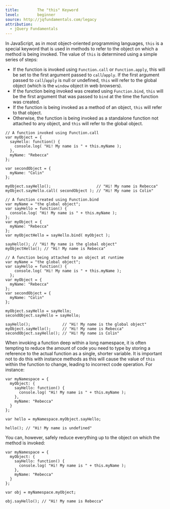 ```yaml
---
title:        The "this" Keyword
level:        beginner
source: http://jqfundamentals.com/legacy
attribution: 
  - jQuery Fundamentals
---
```


In JavaScript, as in most object-oriented programming languages, `this` is a special keyword that is used in methods to refer to the object on which a method is being invoked. The value of `this` is determined using a simple series of steps:

- If the function is invoked using `Function.call` or `Function.apply`, this will be set to the first argument passed to `call`/`apply`. If the first argument passed to `call`/`apply` is null or undefined, `this` will refer to the global object (which is the `window` object in web browsers).
- If the function being invoked was created using `Function.bind`, `this` will be the first argument that was passed to `bind` at the time the function was created.
- If the function is being invoked as a method of an object, `this` will refer to that object.
- Otherwise, the function is being invoked as a standalone function not attached to any object, and `this` will refer to the global object.

```
// A function invoked using Function.call
var myObject = {
  sayHello: function() {
    console.log( "Hi! My name is " + this.myName );
  },
  myName: "Rebecca"
};

var secondObject = {
  myName: "Colin"
};

myObject.sayHello();                    // "Hi! My name is Rebecca"
myObject.sayHello.call( secondObject ); // "Hi! My name is Colin"
```

```
// A function created using Function.bind
var myName = "the global object";
var sayHello = function() {
  console.log( "Hi! My name is " + this.myName );
};
var myObject = {
  myName: "Rebecca"
};
var myObjectHello = sayHello.bind( myObject );

sayHello(); // "Hi! My name is the global object"
myObjectHello(); // "Hi! My name is Rebecca"
```

```
// A function being attached to an object at runtime
var myName = "the global object";
var sayHello = function() {
    console.log( "Hi! My name is " + this.myName );
  };
var myObject = {
  myName: "Rebecca"
};
var secondObject = {
  myName: "Colin"
};

myObject.sayHello = sayHello;
secondObject.sayHello = sayHello;

sayHello();              // "Hi! My name is the global object"
myObject.sayHello();     // "Hi! My name is Rebecca"
secondObject.sayHello(); // "Hi! My name is Colin"
```

When invoking a function deep within a long namespace, it is often tempting to reduce the amount of code you need to type by storing a reference to the actual function as a single, shorter variable. It is important not to do this with instance methods as this will cause the value of `this` within the function to change, leading to incorrect code operation. For instance:

```
var myNamespace = {
  myObject: {
    sayHello: function() {
      console.log( "Hi! My name is " + this.myName );
    },
    myName: "Rebecca"
  }
};

var hello = myNamespace.myObject.sayHello;

hello(); // "Hi! My name is undefined"
```

You can, however, safely reduce everything up to the object on which the method is invoked:

```
var myNamespace = {
  myObject: {
    sayHello: function() {
      console.log( "Hi! My name is " + this.myName );
    },
    myName: "Rebecca"
  }
};

var obj = myNamespace.myObject;

obj.sayHello(); // "Hi! My name is Rebecca"
```
